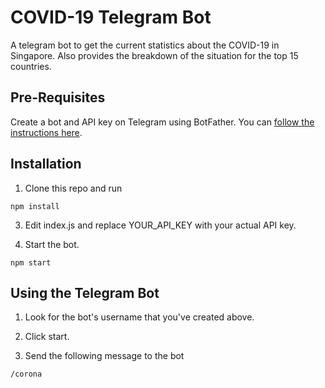 # COVID-19 Telegram Bot
A telegram bot to get the current statistics about the COVID-19 in Singapore. Also provides the breakdown of the situation for the top 15 countries.

## Pre-Requisites
Create a bot and API key on Telegram using BotFather. You can [follow the instructions here](https://core.telegram.org/bots#6-botfather).

## Installation
1. Clone this repo and run
```
npm install
```

3. Edit index.js and replace YOUR_API_KEY with your actual API key.

4. Start the bot.
```
npm start
```

## Using the Telegram Bot

1. Look for the bot's username that you've created above.

2. Click start.

3. Send the following message to the bot
```
/corona
```